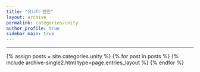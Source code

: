 ```yaml
---
title: "유니티 엔진"
layout: archive
permalink: categories/unity
author_profile: true
sidebar_main: true
---
```

<!-- 공백이 포함되어 있는 카테고리 이름의 경우 site.categories.['a b c'] 이런식으로! -->

***
{% assign posts = site.categories.unity %}
{% for post in posts %} {% include archive-single2.html type=page.entries_layout %} {% endfor %}
